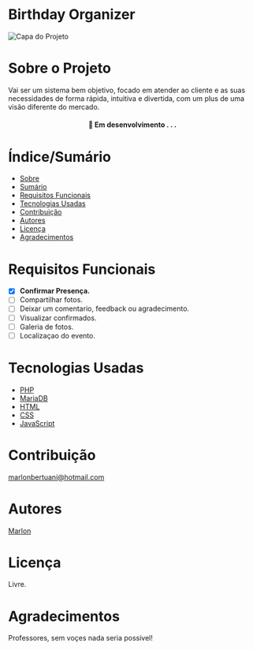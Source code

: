 # Birthday Organizer


![Capa do Projeto](https://github.com/marlonbertuani/borganizer/assets/31507265/077e1ba6-fc87-4121-9bb5-21860a3ea713)

# Sobre o Projeto

Vai ser um sistema bem objetivo, focado em atender ao cliente e as suas necessidades de 
forma rápida, intuitiva e divertida, com um plus de uma visão diferente do mercado.

<h4 align="center"> 
	🚧  Em desenvolvimento . . .
</h4>

# Índice/Sumário

* [Sobre](#sobre-o-projeto)
* [Sumário](#índice/sumário)
* [Requisitos Funcionais](#requisitos-funcionais)
* [Tecnologias Usadas](#tecnologias-usadas)
* [Contribuição](#contribuição)
* [Autores](#autores)
* [Licença](#licença)
* [Agradecimentos](#agradecimentos)


# Requisitos Funcionais 

- [x] **Confirmar Presença.**
- [ ] Compartilhar fotos.
- [ ] Deixar um comentario, feedback ou agradecimento.
- [ ] Visualizar confirmados.
- [ ] Galeria de fotos.
- [ ] Localizaçao do evento.

# Tecnologias Usadas

- [PHP](https://www.php.net/)
- [MariaDB](https://mariadb.org/)
- [HTML](https://www.w3schools.com/html/html_intro.asp)
- [CSS](https://www.w3.org/TR/css-2023/)
- [JavaScript](https://developer.mozilla.org/pt-BR/docs/Web/JavaScript)

# Contribuição

marlonbertuani@hotmail.com

# Autores

[Marlon](https://github.com/marlonbertuani)

# Licença

Livre.

# Agradecimentos

Professores, sem voçes nada seria possivel!

